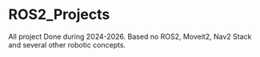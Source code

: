 # ROS2_Projects
All project Done during 2024-2026. Based no ROS2, Moveit2, Nav2 Stack and several other robotic concepts.
